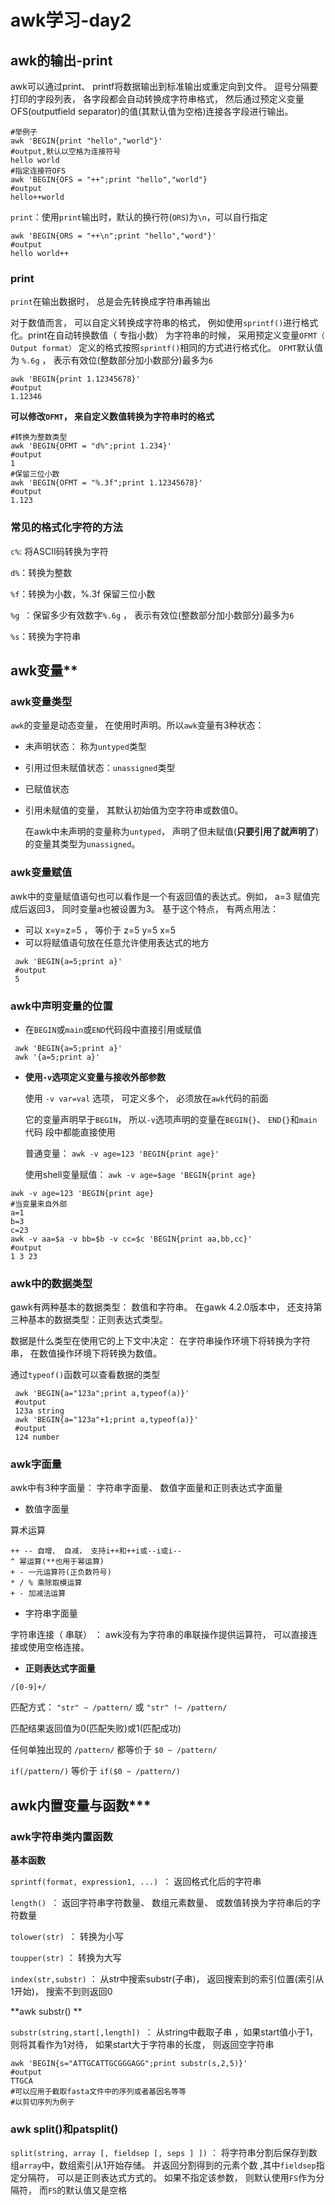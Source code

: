 # awk学习-day2

## awk的输出-print

awk可以通过print、 printf将数据输出到标准输出或重定向到文件。  逗号分隔要打印的字段列表， 各字段都会自动转换成字符串格式， 然后通过预定义变量OFS(outputfield separator)的值(其默认值为空格)连接各字段进行输出。  

```shell
#举例子
awk 'BEGIN{print "hello","world"}'
#output,默认以空格为连接符号
hello world
#指定连接符OFS
awk 'BEGIN{OFS = "++";print "hello","world"}
#output 
hello++world
```

`print`：使用`print`输出时，默认的换行符(`ORS`)为`\n`，可以自行指定

```shell
awk 'BEGIN{ORS = "++\n";print "hello","word"}'
#output
hello world++
```

### print

`print`在输出数据时， 总是会先转换成字符串再输出 

对于数值而言， 可以自定义转换成字符串的格式， 例如使用`sprintf()`进行格式化。print在自动转换数值（ 专指小数） 为字符串的时候， 采用预定义变量`OFMT（ Output format）` 定义的格式按照`sprintf()`相同的方式进行格式化。 `OFMT`默认值为 `%.6g` ， 表示有效位(整数部分加小数部分)最多为`6`   

```shell
awk 'BEGIN{print 1.12345678}'
#output
1.12346
```

**可以修改`OFMT`， 来自定义数值转换为字符串时的格式**  

```shell
#转换为整数类型
awk 'BEGIN{OFMT = "d%";print 1.234}'
#output
1
#保留三位小数
awk 'BEGIN{OFMT = "%.3f";print 1.12345678}'
#output
1.123
```

### 常见的格式化字符的方法

`c%`: 将ASCII码转换为字符

`d%`：转换为整数

`%f`：转换为小数，%.3f 保留三位小数

`%g `：保留多少有效数字`%.6g` ， 表示有效位(整数部分加小数部分)最多为`6`

`%s`：转换为字符串

## awk变量**

### awk变量类型

`awk`的变量是动态变量， 在使用时声明。所以`awk`变量有3种状态：

-  未声明状态： 称为`untyped`类型

- 引用过但未赋值状态：`unassigned`类型

- 已赋值状态

- 引用未赋值的变量， 其默认初始值为空字符串或数值0。

  在awk中未声明的变量称为`untyped`， 声明了但未赋值(**只要引用了就声明了**)的变量其类型为`unassigned`。  

### awk变量赋值

awk中的变量赋值语句也可以看作是一个有返回值的表达式。例如， a=3 赋值完成后返回3， 同时变量a也被设置为3。
基于这个特点， 有两点用法：

- 可以 x=y=z=5 ， 等价于 z=5 y=5 x=5
- 可以将赋值语句放在任意允许使用表达式的地方  

```shell
 awk 'BEGIN{a=5;print a}'
 #output 
 5
```

### awk中声明变量的位置  

- 在`BEGIN`或`main`或`END`代码段中直接引用或赋值  

```shell
 awk 'BEGIN{a=5;print a}'
 awk '{a=5;print a}'
```

- **使用`-v`选项定义变量与接收外部参数**

  使用 `-v var=val` 选项， 可定义多个， 必须放在`awk`代码的前面

  它的变量声明早于`BEGIN`， 所以`-v`选项声明的变量在`BEGIN{}`、 `END{}`和`main`代码
  段中都能直接使用  

  普通变量： `awk -v age=123 'BEGIN{print age}'`

  使用shell变量赋值： `awk -v age=$age 'BEGIN{print age}`  

```shell
awk -v age=123 'BEGIN{print age}
#当变量来自外部
a=1
b=3
c=23
awk -v aa=$a -v bb=$b -v cc=$c 'BEGIN{print aa,bb,cc}'
#output
1 3 23
```

### awk中的数据类型

gawk有两种基本的数据类型： 数值和字符串。 在gawk 4.2.0版本中， 还支持第三种基本的数据类型：正则表达式类型。  

数据是什么类型在使用它的上下文中决定： 在字符串操作环境下将转换为字符串， 在数值操作环境下将转换为数值。  

通过`typeof()`函数可以查看数据的类型

```shell
 awk 'BEGIN{a="123a";print a,typeof(a)}'
 #output
 123a string
 awk 'BEGIN{a="123a"+1;print a,typeof(a)}'
 #output
 124 number
```

### awk字面量  

awk中有3种字面量： 字符串字面量、 数值字面量和正则表达式字面量  

- 数值字面量  

算术运算  

```shell
++ -- 自增、 自减， 支持i++和++i或--i或i--
^ 幂运算(**也用于幂运算)
+ - 一元运算符(正负数符号)
* / % 乘除取模运算
+ - 加减法运算
```

- 字符串字面量  

字符串连接（ 串联） ： awk没有为字符串的串联操作提供运算符， 可以直接连接或使用空格连接。  

- **正则表达式字面量**

`/[0-9]+/`

匹配方式： `"str" ~ /pattern/` 或 `"str" !~ /pattern/`

匹配结果返回值为0(匹配失败)或1(匹配成功)

任何单独出现的 `/pattern/` 都等价于 `$0 ~ /pattern/`

`if(/pattern/)` 等价于 `if($0 ~ /pattern/)  `

## awk内置变量与函数***

### awk字符串类内置函数

**基本函数**

`sprintf(format, expression1, ...) `： 返回格式化后的字符串  

`length() `： 返回字符串字符数量、 数组元素数量、 或数值转换为字符串后的字符数量  

`tolower(str) `： 转换为小写

`toupper(str)` ： 转换为大写  

`index(str,substr)` ： 从str中搜索substr(子串)， 返回搜索到的索引位置(索引从1开始)， 搜索不到则返回0  

**awk substr()  **

`substr(string,start[,length]) `： 从string中截取子串 ，如果start值小于1， 则将其看作为1对待， 如果start大于字符串的长度， 则返回空字符串

```shell
awk 'BEGIN{s="ATTGCATTGCGGGAGG";print substr(s,2,5)}'
#output
TTGCA
#可以应用于截取fasta文件中的序列或者基因名等等
#以剪切序列为例子
```

### awk split()和patsplit()  

`split(string, array [, fieldsep [, seps ] ])` ： 将字符串分割后保存到数组`array`中，数组索引从1开始存储。 并返回分割得到的元素个数  ,其中`fieldsep`指定分隔符， 可以是正则表达式方式的。 如果不指定该参数， 则默认使用`FS`作为分隔符， 而`FS`的默认值又是空格  

```shell
```



